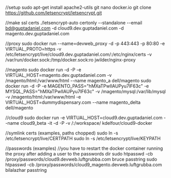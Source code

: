 //setup
sudo apt-get install apache2-utils git nano docker.io
git clone https://github.com/letsencrypt/letsencrypt.git

//make ssl certs
./letsencrypt-auto certonly --standalone --email bd@guptadaniel.com -d cloud9.dev.guptadaniel.com -d magento.dev.guptadaniel.com

//proxy
sudo docker run --name=devweb_proxy -d -p 443:443 -p 80:80 -e VIRTUAL_PROTO=https -v /etc/letsencrypt/live/cloud9.dev.guptadaniel.com/:/etc/nginx/certs -v /var/run/docker.sock:/tmp/docker.sock:ro jwilder/nginx-proxy

//magento
sudo docker run -d -P -e VIRTUAL_HOST=magento.dev.guptadaniel.com -v /magento/html:/var/www/html --name magento_a dell/magento
sudo docker run -d -P -e MAGENTO_PASS="hMXaTPwIlAUPyu7lF63c" -e MYSQL_PASS="hMXaTPwIlAUPyu7lF63c" -v /magento/mysql:/var/lib/mysql -v /magento/html:/var/www/html -e VIRTUAL_HOST=dummydispensary.com --name magento_delta dell/magento

//cloud9
sudo docker run -e VIRTUAL_HOST=cloud9.dev.guptadaniel.com  --name cloud9_beta -it -d -P -v /:/workspace/ kdelfour/cloud9-docker

//symlink certs (examples, paths chopped)
sudo ln -s /etc/letsencrypt/live/CERTPATH 
sudo ln -s /etc/letsencrypt/live/KEYPATH

//passwords (examples)
//you have to restart the docker container running the proxy after adding a user to the passwords dir
sudo htpasswd -cb /proxy/passwords/cloud9.devweb.luftgrubba.com bruce passtring
sudo htpasswd -cb /proxy/passwords/cloud9_magento.devweb.luftgrubba.com bilalazhar passtring
